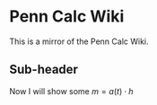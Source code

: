 # Penn Calc Wiki

This is a mirror of the Penn Calc Wiki.


## Sub-header

Now I will show some $m = a(t) \cdot h$
